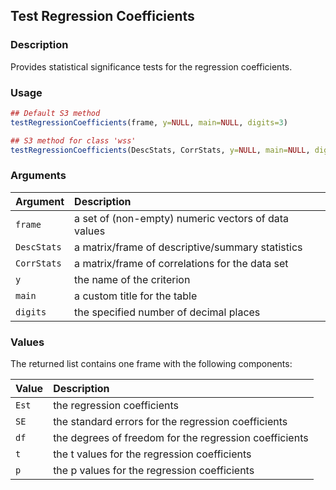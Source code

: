 ## Test Regression Coefficients

### Description

Provides statistical significance tests for the regression coefficients.

### Usage

```r
## Default S3 method
testRegressionCoefficients(frame, y=NULL, main=NULL, digits=3)

## S3 method for class 'wss'
testRegressionCoefficients(DescStats, CorrStats, y=NULL, main=NULL, digits=3)
```

### Arguments

Argument | Description
:-- | :--
```frame``` | a set of (non-empty) numeric vectors of data values
```DescStats``` | a matrix/frame of descriptive/summary statistics
```CorrStats``` | a matrix/frame of correlations for the data set
```y``` | the name of the criterion
```main``` | a custom title for the table
```digits``` | the specified number of decimal places

### Values

The returned list contains one frame with the following components:

Value | Description
:-- | :--
```Est``` | the regression coefficients
```SE``` | the standard errors for the regression coefficients
```df``` | the degrees of freedom for the regression coefficients
```t``` | the t values for the regression coefficients
```p``` | the p values for the regression coefficients
